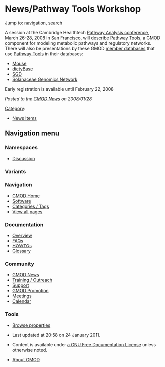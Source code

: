 



<span id="top"></span>




# <span dir="auto">News/Pathway Tools Workshop</span>






Jump to: [navigation](#mw-navigation), [search](#p-search)


A session at the Cambridge Healthtech
<a href="http://www.tri-conference.com/08_gdd.asp" class="external text"
rel="nofollow">Pathway Analysis conference</a>, March 26-28, 2008 in San
Francisco, will describe [Pathway
Tools](../Pathway_Tools.1 "Pathway Tools"), a GMOD component for
modeling metabolic pathways and regulatory networks. There will also be
presentations by these GMOD [member databases](../MOD "MOD") that use
[Pathway Tools](../Pathway_Tools.1 "Pathway Tools") in their databases:

- [Mouse](../Category%3AMGI "Category%3AMGI")
- [dictyBase](../Category%3ADictyBase "Category%3ADictyBase")
- [SGD](../Category%3ASGD "Category%3ASGD")
- [Solanaceae Genomics Network](../Category%3ASGN "Category%3ASGN")

Early registration is available until February 22, 2008

  



*Posted to the [GMOD News](../GMOD_News "GMOD News") on 2008/01/28*






[Category](../Special%3ACategories "Special%3ACategories"):

- [News Items](../Category%3ANews_Items "Category%3ANews Items")






## Navigation menu



### Namespaces


- <span id="ca-talk"><a
  href="http://gmod.org/mediawiki/index.php?title=Talk:News/Pathway_Tools_Workshop&amp;action=edit&amp;redlink=1"
  accesskey="t"
  title="Discussion about the content page [t]">Discussion</a></span>


### 

### Variants[](#)








<a href="../Main_Page"
style="background-image: url(../../images/GMOD-cogs.png);"
title="Visit the main page"></a>


### Navigation



- <span id="n-GMOD-Home">[GMOD Home](../Main_Page)</span>
- <span id="n-Software">[Software](../GMOD_Components)</span>
- <span id="n-Categories-.2F-Tags">[Categories /
  Tags](../Categories)</span>
- <span id="n-View-all-pages">[View all
  pages](../Special:AllPages)</span>




### Documentation



- <span id="n-Overview">[Overview](../Overview)</span>
- <span id="n-FAQs">[FAQs](../Category%3AFAQ)</span>
- <span id="n-HOWTOs">[HOWTOs](../Category%3AHOWTO)</span>
- <span id="n-Glossary">[Glossary](../Glossary)</span>




### Community



- <span id="n-GMOD-News">[GMOD News](../GMOD_News)</span>
- <span id="n-Training-.2F-Outreach">[Training /
  Outreach](../Training_and_Outreach)</span>
- <span id="n-Support">[Support](../Support)</span>
- <span id="n-GMOD-Promotion">[GMOD Promotion](../GMOD_Promotion)</span>
- <span id="n-Meetings">[Meetings](../Meetings)</span>
- <span id="n-Calendar">[Calendar](../Calendar)</span>




### Tools

- <span id="t-smwbrowselink"><a href="../Special%3ABrowse/News-2FPathway_Tools_Workshop"
  rel="smw-browse">Browse properties</a></span>



- <span id="footer-info-lastmod">Last updated at 20:58 on 24 January
  2011.</span>
<!-- - <span id="footer-info-viewcount">5,245 page views.</span> -->
- <span id="footer-info-copyright">Content is available under
  <a href="http://www.gnu.org/licenses/fdl-1.3.html" class="external"
  rel="nofollow">a GNU Free Documentation License</a> unless otherwise
  noted.</span>

<!-- -->

- <span id="footer-places-about">[About
  GMOD](../GMOD%3AAbout "GMOD%3AAbout")</span>

<!-- -->




